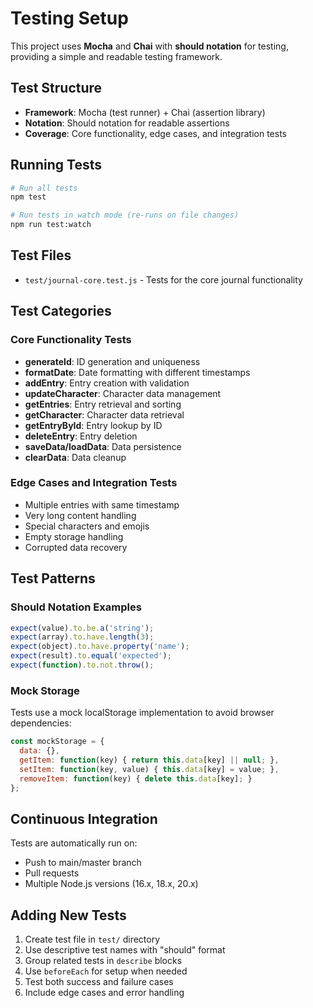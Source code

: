 # Testing Setup

This project uses **Mocha** and **Chai** with **should notation** for testing, providing a simple and readable testing framework.

## Test Structure

- **Framework**: Mocha (test runner) + Chai (assertion library)
- **Notation**: Should notation for readable assertions
- **Coverage**: Core functionality, edge cases, and integration tests

## Running Tests

```bash
# Run all tests
npm test

# Run tests in watch mode (re-runs on file changes)
npm run test:watch
```

## Test Files

- `test/journal-core.test.js` - Tests for the core journal functionality

## Test Categories

### Core Functionality Tests
- **generateId**: ID generation and uniqueness
- **formatDate**: Date formatting with different timestamps
- **addEntry**: Entry creation with validation
- **updateCharacter**: Character data management
- **getEntries**: Entry retrieval and sorting
- **getCharacter**: Character data retrieval
- **getEntryById**: Entry lookup by ID
- **deleteEntry**: Entry deletion
- **saveData/loadData**: Data persistence
- **clearData**: Data cleanup

### Edge Cases and Integration Tests
- Multiple entries with same timestamp
- Very long content handling
- Special characters and emojis
- Empty storage handling
- Corrupted data recovery

## Test Patterns

### Should Notation Examples
```javascript
expect(value).to.be.a('string');
expect(array).to.have.length(3);
expect(object).to.have.property('name');
expect(result).to.equal('expected');
expect(function).to.not.throw();
```

### Mock Storage
Tests use a mock localStorage implementation to avoid browser dependencies:
```javascript
const mockStorage = {
  data: {},
  getItem: function(key) { return this.data[key] || null; },
  setItem: function(key, value) { this.data[key] = value; },
  removeItem: function(key) { delete this.data[key]; }
};
```

## Continuous Integration

Tests are automatically run on:
- Push to main/master branch
- Pull requests
- Multiple Node.js versions (16.x, 18.x, 20.x)

## Adding New Tests

1. Create test file in `test/` directory
2. Use descriptive test names with "should" format
3. Group related tests in `describe` blocks
4. Use `beforeEach` for setup when needed
5. Test both success and failure cases
6. Include edge cases and error handling
